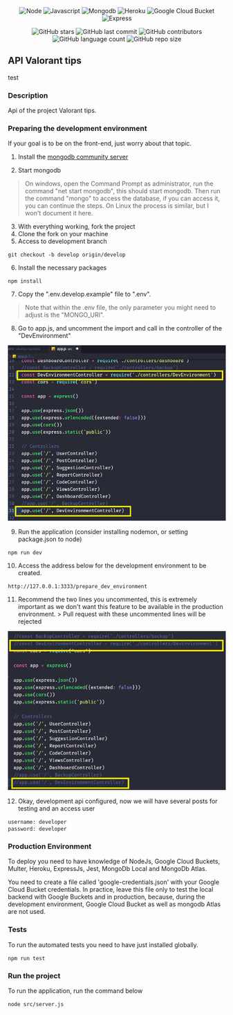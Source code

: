 <div align="center">
  <img height="30" alt="Node" src="https://img.shields.io/badge/Node.js-43853D?style=for-the-badge&logo=node.js&logoColor=white">
  <img height="30" alt="Javascript" src="https://img.shields.io/badge/JavaScript-323330?style=for-the-badge&logo=javascript&logoColor=F7DF1E">
  <img height="30" alt="Mongodb" src="https://img.shields.io/badge/MongoDB-4EA94B?style=for-the-badge&logo=mongodb&logoColor=white">
  <img height="30" alt="Heroku" src="https://img.shields.io/badge/Heroku-430098?style=for-the-badge&logo=heroku&logoColor=white">
  <img height="30" alt="Google Cloud Bucket" src="https://img.shields.io/badge/Google_Cloud-4285F4?style=for-the-badge&logo=google-cloud&logoColor=white">
  <img height="30" alt="Express" src="https://img.shields.io/badge/Express.js-404D59?style=for-the-badge">
</div>

<div align="center">

![GitHub stars](https://img.shields.io/github/stars/gabrielogregorio/vavatips-api)
![GitHub last commit](https://img.shields.io/github/last-commit/gabrielogregorio/vavatips-api?style=flat-square)
![GitHub contributors](https://img.shields.io/github/contributors/gabrielogregorio/vavatips-api)
![GitHub language count](https://img.shields.io/github/languages/count/gabrielogregorio/vavatips-api)
![GitHub repo size](https://img.shields.io/github/repo-size/gabrielogregorio/vavatips-api)

</div>

## API Valorant tips

test

### Description

Api of the project Valorant tips.

### Preparing the development environment

If your goal is to be on the front-end, just worry about that topic.

1.   Install the [mongodb community server](https://www.mongodb.com/try/download/community?tck=docs_server)

2.   Start mongodb
> On windows, open the Command Prompt as administrator, run the command "net start mongodb", this should start mongodb. Then run the command "mongo" to access the database, if you can access it, you can continue the steps.
> On Linux the process is similar, but I won't document it here.
3.   With everything working, fork the project
4.   Clone the fork on your machine
5.   Access to development branch

```shell
git checkout -b develop origin/develop
```

6.   Install the necessary packages

```shell
npm install
```

7.   Copy the ".env.develop.example" file to ".env".
   > Note that within the .env file, the only parameter you might need to adjust is the "MONGO_URI".
8.   Go to app.js, and uncomment the import and call in the controller of the "DevEnvironment"

![Uncomment the two lines](./docs/img1.png)

9.   Run the application (consider installing nodemon, or setting package.json to node)

```shell
npm run dev
```

10.   Access the address below for the development environment to be created.

```shell
http://127.0.0.1:3333/prepare_dev_environment
```

11.   Recommend the two lines you uncommented, this is extremely important as we don't want this feature to be available in the production environment.
    > Pull request with these uncommented lines will be rejected

![comment to the two lines](./docs/img2.png)

12.   Okay, development api configured, now we will have several posts for testing and an access user

```text
username: developer
password: developer
```

### Production Environment

To deploy you need to have knowledge of NodeJs, Google Cloud Buckets, Multer, Heroku, ExpressJs, Jest, MongoDb Local and MongoDb Atlas.

You need to create a file called 'google-credentials.json' with your Google Cloud Bucket credentials. In practice, leave this file only to test the local backend with Google Buckets and in production, because, during the development environment, Google Cloud Bucket as well as mongodb Atlas are not used.

### Tests

To run the automated tests you need to have just installed globally.

```shell
npm run test
```

### Run the project

To run the application, run the command below

```shell
node src/server.js
```
